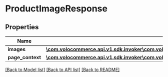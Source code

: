 # ProductImageResponse

## Properties
Name | Type | Description | Notes
------------ | ------------- | ------------- | -------------
**images** | [**\com.volocommerce.api.v1.sdk.invoker\com.volocommerce.api.v1.sdk.model\ProductImagesItems[]**](ProductImagesItems.md) |  | [optional] 
**page_context** | [**\com.volocommerce.api.v1.sdk.invoker\com.volocommerce.api.v1.sdk.model\PageContext**](PageContext.md) |  | [optional] 

[[Back to Model list]](../README.md#documentation-for-models) [[Back to API list]](../README.md#documentation-for-api-endpoints) [[Back to README]](../README.md)


